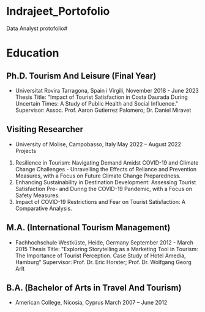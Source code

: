# Indrajeet_Portofolio
Data Analyst protofolio#

# Education
## Ph.D. Tourism And Leisure (Final Year)
- Universitat Rovira Tarragona, Spain i Virgili,
November 2018 - June 2023
Thesis Title: "Impact of Tourist Satisfaction in Costa Daurada During Uncertain Times: A Study of
Public Health and Social Influence."
Supervisor: Assoc. Prof. Aaron Gutierrez Palomero; Dr. Daniel Miravet
## Visiting Researcher
- University of Molise, Campobasso, Italy
May 2022 – August 2022
Projects
1. Resilience in Tourism: Navigating Demand Amidst COVID-19 and Climate Change Challenges -
Unravelling the Effects of Reliance and Prevention Measures, with a Focus on Future Climate
Change Preparedness.
2. Enhancing Sustainability in Destination Development: Assessing Tourist Satisfaction Pre- and
During the COVID-19 Pandemic, with a Focus on Safety Measures.
3. Impact of COVID-19 Restrictions and Fear on Tourist Satisfaction: A Comparative Analysis.
## M.A. (International Tourism Management)
- Fachhochschule Westküste, Heide, Germany
September 2012 - March 2015
Thesis Title: "Exploring Storytelling as a Marketing Tool in Tourism: The Importance of Tourist
Perception. Case Study of Hotel Amedia, Hamburg"
Supervisor: Prof. Dr. Eric Horster; Prof. Dr. Wolfgang Georg Arlt
## B.A. (Bachelor of Arts in Travel And Tourism)
- American College, Nicosia, Cyprus
March 2007 – June 2012
